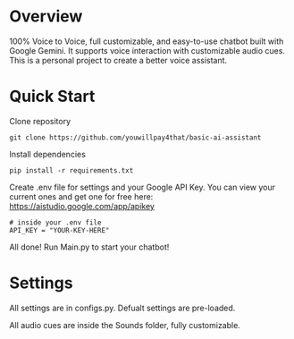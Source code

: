 # Overview

100% Voice to Voice, full customizable, and easy-to-use chatbot built with Google Gemini. It supports voice interaction with customizable audio cues. This is a personal project to create a better voice assistant.


# Quick Start
Clone repository
```
git clone https://github.com/youwillpay4that/basic-ai-assistant
```

Install dependencies
```
pip install -r requirements.txt
```

Create .env file for settings and your Google API Key. You can view your current ones and get one for free here: https://aistudio.google.com/app/apikey
```
# inside your .env file
API_KEY = "YOUR-KEY-HERE"
```

All done! Run Main.py to start your chatbot!

# Settings
All settings are in configs.py. Defualt settings are pre-loaded.

All audio cues are inside the Sounds folder, fully customizable.
